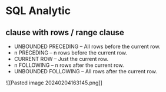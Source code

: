 # SQL Analytic

## clause with rows / range clause
- UNBOUNDED PRECEDING – All rows before the current row.
- n PRECEDING – n rows before the current row.
- CURRENT ROW – Just the current row.
- n FOLLOWING – n rows after the current row.
- UNBOUNDED FOLLOWING – All rows after the current row.

![[Pasted image 20240204163145.png]]